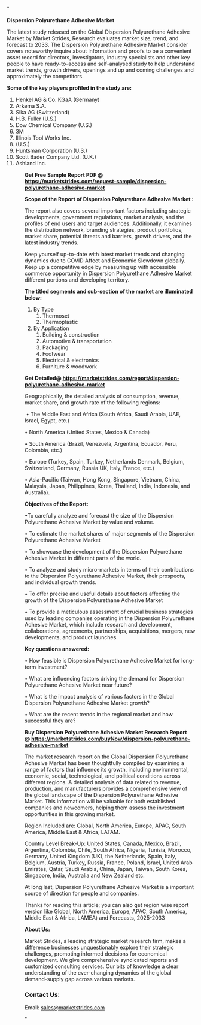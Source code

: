 "<p><strong>Dispersion Polyurethane Adhesive Market</strong></p>
<p>The latest study released on the Global Dispersion Polyurethane Adhesive Market by Market Strides, Research evaluates market size, trend, and forecast to 2033. The Dispersion Polyurethane Adhesive Market consider covers noteworthy inquire about information and proofs to be a convenient asset record for directors, investigators, industry specialists and other key people to have ready-to-access and self-analysed study to help understand market trends, growth drivers, openings and up and coming challenges and approximately the competitors.</p>
<p><strong> Some of the key players profiled in the study are: </strong></p>
<p><ol><li>
Henkel AG & Co. KGaA (Germany)</li><li>Arkema S.A.</li><li>Sika AG (Switzerland)</li><li>H.B. Fuller (U.S.)</li><li>Dow Chemical Company (U.S.)</li><li>3M</li><li>Illinois Tool Works Inc.</li><li>(U.S.)</li><li>Huntsman Corporation (U.S.)</li><li>Scott Bader Company Ltd. (U.K.)</li><li>Ashland Inc.
</li><ol></p>
<p><strong>Get Free Sample Report PDF @ <a href=https://marketstrides.com/request-sample/dispersion-polyurethane-adhesive-market>https://marketstrides.com/request-sample/dispersion-polyurethane-adhesive-market</a></strong></p>
<p><strong> Scope of the Report of Dispersion Polyurethane Adhesive Market : </strong></p>
<p>The report also covers several important factors including strategic developments, government regulations, market analysis, and the profiles of end users and target audiences. Additionally, it examines the distribution network, branding strategies, product portfolios, market share, potential threats and barriers, growth drivers, and the latest industry trends.</p>
<p>Keep yourself up-to-date with latest market trends and changing dynamics due to COVID Affect and Economic Slowdown globally. Keep up a competitive edge by measuring up with accessible commerce opportunity in Dispersion Polyurethane Adhesive Market different portions and developing territory.</p>
<p><strong> The titled segments and sub-section of the market are illuminated below: </strong></p>
<p><ol><li>By Type<ol><li>Thermoset</li><li>Thermoplastic</li></ol></li><li>By Application<ol><li>Building & construction</li><li>Automotive & transportation</li><li>Packaging</li><li>Footwear</li><li>Electrical & electronics</li><li>Furniture & woodwork</li></ol></li></ol></p>
<p><strong>Get Detailed@ <a href=https://marketstrides.com/report/dispersion-polyurethane-adhesive-market>https://marketstrides.com/report/dispersion-polyurethane-adhesive-market</a></strong></p>
<p>Geographically, the detailed analysis of consumption, revenue, market share, and growth rate of the following regions:</p>
<p>&nbsp;&bull; The Middle East and Africa (South Africa, Saudi Arabia, UAE, Israel, Egypt, etc.)</p>
<p>&bull; North America (United States, Mexico &amp; Canada)</p>
<p>&bull; South America (Brazil, Venezuela, Argentina, Ecuador, Peru, Colombia, etc.)</p>
<p>&bull; Europe (Turkey, Spain, Turkey, Netherlands Denmark, Belgium, Switzerland, Germany, Russia UK, Italy, France, etc.)</p>
<p>&bull; Asia-Pacific (Taiwan, Hong Kong, Singapore, Vietnam, China, Malaysia, Japan, Philippines, Korea, Thailand, India, Indonesia, and Australia).</p>
<p><strong>Objectives of the Report: </strong></p>
<p>&bull;To carefully analyze and forecast the size of the Dispersion Polyurethane Adhesive Market by value and volume.</p>
<p>&bull; To estimate the market shares of major segments of the Dispersion Polyurethane Adhesive Market</p>
<p>&bull; To showcase the development of the Dispersion Polyurethane Adhesive Market in different parts of the world.</p>
<p>&bull; To analyze and study micro-markets in terms of their contributions to the Dispersion Polyurethane Adhesive Market, their prospects, and individual growth trends.</p>
<p>&bull; To offer precise and useful details about factors affecting the growth of the Dispersion Polyurethane Adhesive Market</p>
<p>&bull; To provide a meticulous assessment of crucial business strategies used by leading companies operating in the Dispersion Polyurethane Adhesive Market, which include research and development, collaborations, agreements, partnerships, acquisitions, mergers, new developments, and product launches.</p>
<p><strong>Key questions answered: </strong></p>
<p>&bull; How feasible is Dispersion Polyurethane Adhesive Market for long-term investment?</p>
<p>&bull; What are influencing factors driving the demand for Dispersion Polyurethane Adhesive Market near future?</p>
<p>&bull; What is the impact analysis of various factors in the Global Dispersion Polyurethane Adhesive Market growth?</p>
<p>&bull; What are the recent trends in the regional market and how successful they are?</p>
<p><strong>Buy Dispersion Polyurethane Adhesive Market Research Report @&nbsp;<a href=https://marketstrides.com/buyNow/dispersion-polyurethane-adhesive-market>https://marketstrides.com/buyNow/dispersion-polyurethane-adhesive-market</a></strong></p>
<p>The market research report on the Global Dispersion Polyurethane Adhesive Market has been thoughtfully compiled by examining a range of factors that influence its growth, including environmental, economic, social, technological, and political conditions across different regions. A detailed analysis of data related to revenue, production, and manufacturers provides a comprehensive view of the global landscape of the Dispersion Polyurethane Adhesive Market. This information will be valuable for both established companies and newcomers, helping them assess the investment opportunities in this growing market.</p>
<p>Region Included are: Global, North America, Europe, APAC, South America, Middle East &amp; Africa, LATAM.</p>
<p>Country Level Break-Up: United States, Canada, Mexico, Brazil, Argentina, Colombia, Chile, South Africa, Nigeria, Tunisia, Morocco, Germany, United Kingdom (UK), the Netherlands, Spain, Italy, Belgium, Austria, Turkey, Russia, France, Poland, Israel, United Arab Emirates, Qatar, Saudi Arabia, China, Japan, Taiwan, South Korea, Singapore, India, Australia and New Zealand etc.</p>
<p>At long last, Dispersion Polyurethane Adhesive Market is a important source of direction for people and companies.</p>
<p>Thanks for reading this article; you can also get region wise report version like Global, North America, Europe, APAC, South America, Middle East &amp; Africa, LAMEA) and Forecasts, 2025-2033</p>
<p><strong>About Us: </strong></p>
<p>Market Strides, a leading strategic market research firm, makes a difference businesses unquestionably explore their strategic challenges, promoting informed decisions for economical development. We give comprehensive syndicated reports and customized consulting services. Our bits of knowledge a clear understanding of the ever-changing dynamics of the global demand-supply gap across various markets.</p>
<h3>Contact Us:</h3>
<p>Email: <a href=mailto:sales@marketstrides.com>sales@marketstrides.com</a></p>"
